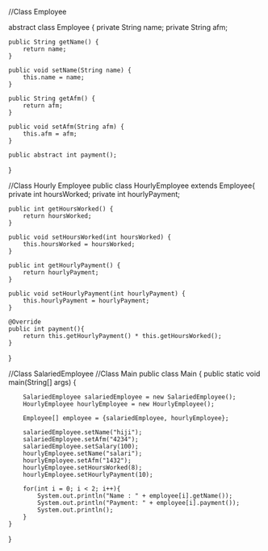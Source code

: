 //Class Employee

abstract class Employee {
    private String name;
    private  String afm;

    public String getName() {
        return name;
    }

    public void setName(String name) {
        this.name = name;
    }

    public String getAfm() {
        return afm;
    }

    public void setAfm(String afm) {
        this.afm = afm;
    }
    
    public abstract int payment();
}

//Class Hourly Employee
public class HourlyEmployee extends Employee{
    private int hoursWorked;
    private int hourlyPayment;

    public int getHoursWorked() {
        return hoursWorked;
    }

    public void setHoursWorked(int hoursWorked) {
        this.hoursWorked = hoursWorked;
    }

    public int getHourlyPayment() {
        return hourlyPayment;
    }

    public void setHourlyPayment(int hourlyPayment) {
        this.hourlyPayment = hourlyPayment;
    }
    
    @Override
    public int payment(){
        return this.getHourlyPayment() * this.getHoursWorked();
    }
}

//Class SalariedEmployee
//Class Main
public class Main {
    public static void main(String[] args) {
        
        
        SalariedEmployee salariedEmployee = new SalariedEmployee();
        HourlyEmployee hourlyEmployee = new HourlyEmployee();
        
        Employee[] employee = {salariedEmployee, hourlyEmployee};
        
        salariedEmployee.setName("hiji");
        salariedEmployee.setAfm("4234");
        salariedEmployee.setSalary(100);
        hourlyEmployee.setName("salari");
        hourlyEmployee.setAfm("1432");
        hourlyEmployee.setHoursWorked(8);
        hourlyEmployee.setHourlyPayment(10);
        
        for(int i = 0; i < 2; i++){
            System.out.println("Name : " + employee[i].getName());
            System.out.println("Payment: " + employee[i].payment());
            System.out.println();
        }
    }
}
